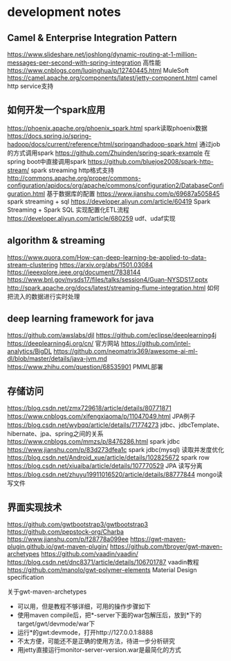 # development notes

## Camel & Enterprise Integration Pattern

https://www.slideshare.net/joshlong/dynamic-routing-at-1-million-messages-per-second-with-spring-integration 高性能
https://www.cnblogs.com/luqinghua/p/12740445.html MuleSoft
https://camel.apache.org/components/latest/jetty-component.html camel http service支持

## 如何开发一个spark应用

https://phoenix.apache.org/phoenix_spark.html spark读取phoenix数据
https://docs.spring.io/spring-hadoop/docs/current/reference/html/springandhadoop-spark.html 通过job的方式调用spark
https://github.com/Zhuinden/spring-spark-example 在spring boot中直接调用spark
https://github.com/bluejoe2008/spark-http-stream/ spark streaming http格式支持
http://commons.apache.org/proper/commons-configuration/apidocs/org/apache/commons/configuration2/DatabaseConfiguration.html 基于数据库的配置
https://www.jianshu.com/p/69687a505845 spark streaming + sql
https://developer.aliyun.com/article/60419 Spark Streaming + Spark SQL 实现配置化ETL流程
https://developer.aliyun.com/article/680259 udf、udaf实现

## algorithm & streaming

https://www.quora.com/How-can-deep-learning-be-applied-to-data-stream-clustering
https://arxiv.org/abs/1501.03084
https://ieeexplore.ieee.org/document/7838144
https://www.bnl.gov/nysds17/files/talks/session4/Guan-NYSDS17.pptx
http://spark.apache.org/docs/latest/streaming-flume-integration.html 如何把流入的数据进行实时处理

## deep learning framework for java

https://github.com/awslabs/djl
https://github.com/eclipse/deeplearning4j
https://deeplearning4j.org/cn/ 官方网站
https://github.com/intel-analytics/BigDL
https://github.com/neomatrix369/awesome-ai-ml-dl/blob/master/details/java-jvm.md
https://www.zhihu.com/question/68535901 PMML部署

## 存储访问

https://blog.csdn.net/zmx729618/article/details/80771871
https://www.cnblogs.com/xifengxiaoma/p/11047049.html JPA例子
https://blog.csdn.net/wybqq/article/details/71774273 jdbc、jdbcTemplate、hibernate、jpa、spring之间的关系
https://www.cnblogs.com/mmzs/p/8476286.html spark jdbc
https://www.jianshu.com/p/83d273dfea1c spark jdbc(mysql) 读取并发度优化
https://blog.csdn.net/Android_xue/article/details/102825672 spark row
https://blog.csdn.net/xiuaiba/article/details/107770529 JPA 读写分离
https://blog.csdn.net/zhuyu19911016520/article/details/88777844 mongo读写文件

## 界面实现技术

https://github.com/gwtbootstrap3/gwtbootstrap3
https://github.com/pepstock-org/Charba
https://www.jianshu.com/p/f28778a099ee
https://gwt-maven-plugin.github.io/gwt-maven-plugin/
https://github.com/tbroyer/gwt-maven-archetypes
https://github.com/vaadin/vaadin/
https://blog.csdn.net/dnc8371/article/details/106701787 vaadin教程
https://github.com/manolo/gwt-polymer-elements Material Design specification

关于gwt-maven-archetypes
- 可以用，但是教程不够详细，可用的操作步骤如下
- 使用maven compile后，把*-server下面的war包解压后，放到*下的target/gwt/devmode/war下
- 运行*的gwt:devmode，打开http://127.0.0.1:8888
- 不太方便，可能还不是正确的使用方法，待进一步分析研究
- 用jetty直接运行monitor-server-version.war是最简化的方式
